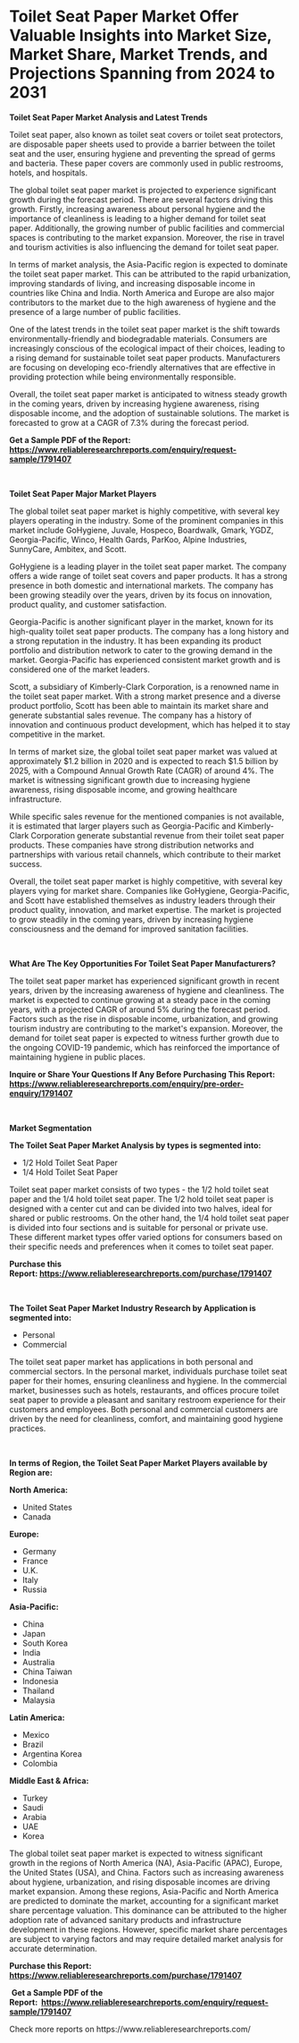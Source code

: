 <p><h1>Toilet Seat Paper Market Offer Valuable Insights into Market Size, Market Share, Market Trends, and Projections Spanning from 2024 to 2031</h1></p><p><strong>Toilet Seat Paper Market Analysis and Latest Trends</strong></p>
<p><p>Toilet seat paper, also known as toilet seat covers or toilet seat protectors, are disposable paper sheets used to provide a barrier between the toilet seat and the user, ensuring hygiene and preventing the spread of germs and bacteria. These paper covers are commonly used in public restrooms, hotels, and hospitals.</p><p>The global toilet seat paper market is projected to experience significant growth during the forecast period. There are several factors driving this growth. Firstly, increasing awareness about personal hygiene and the importance of cleanliness is leading to a higher demand for toilet seat paper. Additionally, the growing number of public facilities and commercial spaces is contributing to the market expansion. Moreover, the rise in travel and tourism activities is also influencing the demand for toilet seat paper.</p><p>In terms of market analysis, the Asia-Pacific region is expected to dominate the toilet seat paper market. This can be attributed to the rapid urbanization, improving standards of living, and increasing disposable income in countries like China and India. North America and Europe are also major contributors to the market due to the high awareness of hygiene and the presence of a large number of public facilities.</p><p>One of the latest trends in the toilet seat paper market is the shift towards environmentally-friendly and biodegradable materials. Consumers are increasingly conscious of the ecological impact of their choices, leading to a rising demand for sustainable toilet seat paper products. Manufacturers are focusing on developing eco-friendly alternatives that are effective in providing protection while being environmentally responsible.</p><p>Overall, the toilet seat paper market is anticipated to witness steady growth in the coming years, driven by increasing hygiene awareness, rising disposable income, and the adoption of sustainable solutions. The market is forecasted to grow at a CAGR of 7.3% during the forecast period.</p></p>
<p><strong>Get a Sample PDF of the Report:&nbsp; <a href="https://www.reliableresearchreports.com/enquiry/request-sample/1791407">https://www.reliableresearchreports.com/enquiry/request-sample/1791407</a></strong></p>
<p>&nbsp;</p>
<p><strong>Toilet Seat Paper Major Market Players</strong></p>
<p><p>The global toilet seat paper market is highly competitive, with several key players operating in the industry. Some of the prominent companies in this market include GoHygiene, Juvale, Hospeco, Boardwalk, Gmark, YGDZ, Georgia-Pacific, Winco, Health Gards, ParKoo, Alpine Industries, SunnyCare, Ambitex, and Scott.</p><p>GoHygiene is a leading player in the toilet seat paper market. The company offers a wide range of toilet seat covers and paper products. It has a strong presence in both domestic and international markets. The company has been growing steadily over the years, driven by its focus on innovation, product quality, and customer satisfaction.</p><p>Georgia-Pacific is another significant player in the market, known for its high-quality toilet seat paper products. The company has a long history and a strong reputation in the industry. It has been expanding its product portfolio and distribution network to cater to the growing demand in the market. Georgia-Pacific has experienced consistent market growth and is considered one of the market leaders.</p><p>Scott, a subsidiary of Kimberly-Clark Corporation, is a renowned name in the toilet seat paper market. With a strong market presence and a diverse product portfolio, Scott has been able to maintain its market share and generate substantial sales revenue. The company has a history of innovation and continuous product development, which has helped it to stay competitive in the market.</p><p>In terms of market size, the global toilet seat paper market was valued at approximately $1.2 billion in 2020 and is expected to reach $1.5 billion by 2025, with a Compound Annual Growth Rate (CAGR) of around 4%. The market is witnessing significant growth due to increasing hygiene awareness, rising disposable income, and growing healthcare infrastructure.</p><p>While specific sales revenue for the mentioned companies is not available, it is estimated that larger players such as Georgia-Pacific and Kimberly-Clark Corporation generate substantial revenue from their toilet seat paper products. These companies have strong distribution networks and partnerships with various retail channels, which contribute to their market success.</p><p>Overall, the toilet seat paper market is highly competitive, with several key players vying for market share. Companies like GoHygiene, Georgia-Pacific, and Scott have established themselves as industry leaders through their product quality, innovation, and market expertise. The market is projected to grow steadily in the coming years, driven by increasing hygiene consciousness and the demand for improved sanitation facilities.</p></p>
<p>&nbsp;</p>
<p><strong>What Are The Key Opportunities For Toilet Seat Paper Manufacturers?</strong></p>
<p><p>The toilet seat paper market has experienced significant growth in recent years, driven by the increasing awareness of hygiene and cleanliness. The market is expected to continue growing at a steady pace in the coming years, with a projected CAGR of around 5% during the forecast period. Factors such as the rise in disposable income, urbanization, and growing tourism industry are contributing to the market's expansion. Moreover, the demand for toilet seat paper is expected to witness further growth due to the ongoing COVID-19 pandemic, which has reinforced the importance of maintaining hygiene in public places.</p></p>
<p><strong>Inquire or Share Your Questions If Any Before Purchasing This Report: <a href="https://www.reliableresearchreports.com/enquiry/pre-order-enquiry/1791407">https://www.reliableresearchreports.com/enquiry/pre-order-enquiry/1791407</a></strong></p>
<p>&nbsp;</p>
<p><strong>Market Segmentation</strong></p>
<p><strong>The Toilet Seat Paper Market Analysis by types is segmented into:</strong></p>
<p><ul><li>1/2 Hold Toilet Seat Paper</li><li>1/4 Hold Toilet Seat Paper</li></ul></p>
<p><p>Toilet seat paper market consists of two types - the 1/2 hold toilet seat paper and the 1/4 hold toilet seat paper. The 1/2 hold toilet seat paper is designed with a center cut and can be divided into two halves, ideal for shared or public restrooms. On the other hand, the 1/4 hold toilet seat paper is divided into four sections and is suitable for personal or private use. These different market types offer varied options for consumers based on their specific needs and preferences when it comes to toilet seat paper.</p></p>
<p><strong>Purchase this Report:&nbsp;<a href="https://www.reliableresearchreports.com/purchase/1791407">https://www.reliableresearchreports.com/purchase/1791407</a></strong></p>
<p>&nbsp;</p>
<p><strong>The Toilet Seat Paper Market Industry Research by Application is segmented into:</strong></p>
<p><ul><li>Personal</li><li>Commercial</li></ul></p>
<p><p>The toilet seat paper market has applications in both personal and commercial sectors. In the personal market, individuals purchase toilet seat paper for their homes, ensuring cleanliness and hygiene. In the commercial market, businesses such as hotels, restaurants, and offices procure toilet seat paper to provide a pleasant and sanitary restroom experience for their customers and employees. Both personal and commercial customers are driven by the need for cleanliness, comfort, and maintaining good hygiene practices.</p></p>
<p>&nbsp;</p>
<p><strong>In terms of Region, the Toilet Seat Paper Market Players available by Region are:</strong></p>
<p>
    <p> <strong> North America: </strong>
        <ul>
            <li>United States</li>
            <li>Canada</li>
        </ul>
        </p> 
    <p> <strong> Europe: </strong>
        <ul>
            <li>Germany</li>
            <li>France</li>
            <li>U.K.</li>
            <li>Italy</li>
            <li>Russia</li>
        </ul>
        </p> 
    <p> <strong> Asia-Pacific: </strong>
        <ul>
            <li>China</li>
            <li>Japan</li>
            <li>South Korea</li>
            <li>India</li>
            <li>Australia</li>
            <li>China Taiwan</li>
            <li>Indonesia</li>
            <li>Thailand</li>
            <li>Malaysia</li>
        </ul>
        </p> 
    <p> <strong> Latin America: </strong>
        <ul>
            <li>Mexico</li>
            <li>Brazil</li>
            <li>Argentina Korea</li>
            <li>Colombia</li>
        </ul>
        </p> 
    <p> <strong> Middle East & Africa: </strong>
        <ul>
            <li>Turkey</li>
            <li>Saudi</li>
            <li>Arabia</li>
            <li>UAE</li>
            <li>Korea</li>
        </ul>
    </p>
    </p>
<p><p>The global toilet seat paper market is expected to witness significant growth in the regions of North America (NA), Asia-Pacific (APAC), Europe, the United States (USA), and China. Factors such as increasing awareness about hygiene, urbanization, and rising disposable incomes are driving market expansion. Among these regions, Asia-Pacific and North America are predicted to dominate the market, accounting for a significant market share percentage valuation. This dominance can be attributed to the higher adoption rate of advanced sanitary products and infrastructure development in these regions. However, specific market share percentages are subject to varying factors and may require detailed market analysis for accurate determination.</p></p>
<p><strong>Purchase this Report: <a href="https://www.reliableresearchreports.com/purchase/1791407">https://www.reliableresearchreports.com/purchase/1791407</a></strong></p>
<p>&nbsp;<strong>Get a Sample PDF of the Report:&nbsp;&nbsp;<a href="https://www.reliableresearchreports.com/enquiry/request-sample/1791407">https://www.reliableresearchreports.com/enquiry/request-sample/1791407</a></strong></p>
<p><strong></strong></p>
<p>Check more reports on https://www.reliableresearchreports.com/</p>